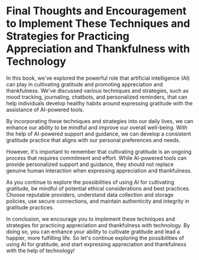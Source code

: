 Final Thoughts and Encouragement to Implement These Techniques and Strategies for Practicing Appreciation and Thankfulness with Technology
======================================================================================================================================================

In this book, we've explored the powerful role that artificial intelligence (AI) can play in cultivating gratitude and promoting appreciation and thankfulness. We've discussed various techniques and strategies, such as mood tracking, journaling, chatbots, and personalized reminders, that can help individuals develop healthy habits around expressing gratitude with the assistance of AI-powered tools.

By incorporating these techniques and strategies into our daily lives, we can enhance our ability to be mindful and improve our overall well-being. With the help of AI-powered support and guidance, we can develop a consistent gratitude practice that aligns with our personal preferences and needs.

However, it's important to remember that cultivating gratitude is an ongoing process that requires commitment and effort. While AI-powered tools can provide personalized support and guidance, they should not replace genuine human interaction when expressing appreciation and thankfulness.

As you continue to explore the possibilities of using AI for cultivating gratitude, be mindful of potential ethical considerations and best practices. Choose reputable providers, understand data collection and storage policies, use secure connections, and maintain authenticity and integrity in gratitude practices.

In conclusion, we encourage you to implement these techniques and strategies for practicing appreciation and thankfulness with technology. By doing so, you can enhance your ability to cultivate gratitude and lead a happier, more fulfilling life. So let's continue exploring the possibilities of using AI for gratitude, and start expressing appreciation and thankfulness with the help of technology!
